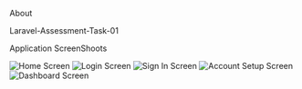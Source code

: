 About

Laravel-Assessment-Task-01

Application ScreenShoots

![Home Screen](https://user-images.githubusercontent.com/56351442/128483928-fc0a48ac-82e1-4d64-a5d8-cdb3b758a35a.png)
![Login Screen](https://user-images.githubusercontent.com/56351442/128483950-7efbcf1e-5ec0-4d47-8679-406742553dd0.png)
![Sign In Screen](https://user-images.githubusercontent.com/56351442/128483952-fb4d66a4-d974-4a55-928a-aab79ecbaf9b.png)
![Account Setup Screen](https://user-images.githubusercontent.com/56351442/128483960-9c15214d-327f-43e9-9a56-71d1d59812eb.png)
![Dashboard Screen](https://user-images.githubusercontent.com/56351442/128483962-1180c708-fd20-4ced-b89e-b5b74853467f.png)
